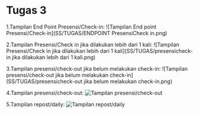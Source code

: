 # Tugas 3
1.Tampilan End Point Presensi/Check-in:
![Tampilan End point Presensi/Check-in](SS/TUGAS/ENDPOINT PresensiCheck in.png)





2.Tampilan Presensi/Check in jika dilakukan lebih dari 1 kali:
![Tampilan Presensi/Check in jika dilakukan lebih dari 1 kali](SS/TUGAS/presensicheck-in jika dilakukan lebih dari 1 kali.png)






3.Tampilan presensi/check-out jika belum melakukan check-in:
![Tampilan presensi/check-out jika belum melakukan check-in](SS/TUGAS/presensicheck-out jika belum melakukan check-in.png)








4.Tampilan presensi/check-out:
![Tampilan presensi/check-out](SS/TUGAS/presensicheck-out.png)






5.Tampilan repost/daily:
![Tampilan repost/daily](SS/TUGAS/reportsdaily.png)
